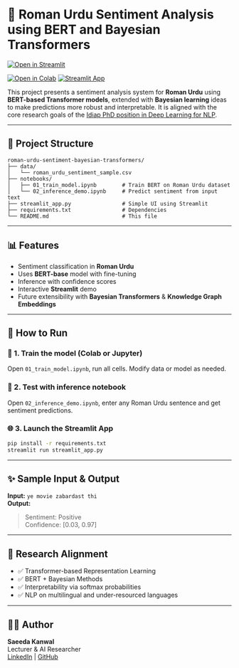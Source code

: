 
# 🧠 Roman Urdu Sentiment Analysis using BERT and Bayesian Transformers

[![Open in Streamlit](https://static.streamlit.io/badges/streamlit_badge_black_white.svg)](https://roman-urdu-sentiment-bayesian-transformers-3vzeaaa7n8q23wzngpe.streamlit.app/)


[![Open in Colab](https://colab.research.google.com/assets/colab-badge.svg)](https://colab.research.google.com/github/Saeeda-Kanwal/roman-urdu-sentiment-bayesian-transformers/blob/main/notebooks/02_inference_demo.ipynb)
[![Streamlit App](https://img.shields.io/badge/Run-Streamlit-brightgreen)](https://share.streamlit.io)

This project presents a sentiment analysis system for **Roman Urdu** using **BERT-based Transformer models**, extended with **Bayesian learning** ideas to make predictions more robust and interpretable. It is aligned with the core research goals of the [Idiap PhD position in Deep Learning for NLP](https://careers.werecruit.io/en/idiap/offers/two-phd-positions-in-deep-learning-for-natural-language-processing-b8b2f3).

---

## 📁 Project Structure

```
roman-urdu-sentiment-bayesian-transformers/
├── data/
│   └── roman_urdu_sentiment_sample.csv
├── notebooks/
│   ├── 01_train_model.ipynb        # Train BERT on Roman Urdu dataset
│   └── 02_inference_demo.ipynb     # Predict sentiment from input text
├── streamlit_app.py                # Simple UI using Streamlit
├── requirements.txt                # Dependencies
└── README.md                       # This file
```

---

## 📊 Features

- Sentiment classification in **Roman Urdu**
- Uses **BERT-base** model with fine-tuning
- Inference with confidence scores
- Interactive **Streamlit** demo
- Future extensibility with **Bayesian Transformers** & **Knowledge Graph Embeddings**

---

## 🚀 How to Run

### 🔬 1. Train the model (Colab or Jupyter)
Open `01_train_model.ipynb`, run all cells. Modify data or model as needed.

### 🧪 2. Test with inference notebook
Open `02_inference_demo.ipynb`, enter any Roman Urdu sentence and get sentiment predictions.

### 🌐 3. Launch the Streamlit App
```bash
pip install -r requirements.txt
streamlit run streamlit_app.py
```

---

## ✨ Sample Input & Output

**Input:** `ye movie zabardast thi`  
**Output:**  
> Sentiment: Positive  
> Confidence: [0.03, 0.97]

---

## 📌 Research Alignment

- ✅ Transformer-based Representation Learning  
- ✅ BERT + Bayesian Methods  
- ✅ Interpretability via softmax probabilities  
- ✅ NLP on multilingual and under-resourced languages

---

## 👩‍💻 Author

**Saeeda Kanwal**  
Lecturer & AI Researcher  
[LinkedIn](https://www.linkedin.com/in/saeeda-kanwal) | [GitHub](https://github.com/Saeeda-Kanwal)
